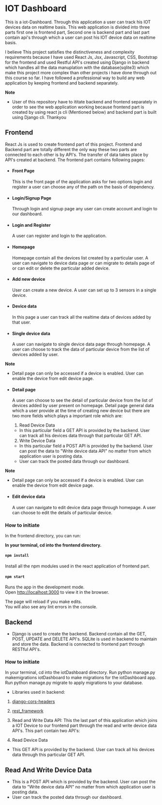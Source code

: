 # IOT Dashboard

This is a iot-Dashboard. Through this application a user can track his IOT devices data on realtime basis. This web application is divided into three parts first one is frontend part, Second one is backend part and last part contain api's through which a user can post his IOT device data on realtime basis.

I believe This project satisfies the distinctiveness and complexity requirements because I have used React Js, Jsx, Javascript, CSS, Bootstrap for the frontend and used Restful API's created using Django in backend which handles all the data manuplation with the database(sqlite3) which make this project more complex than other projects i have done through out this course so far. I have followed a professional way to build any web application by keeping frontend and backend separately.

**Note**
- User of this repository have to ititate backend and frontend separately in order to see the web application working because frontend part is created by using react js cli (Mentioned below) and backend part is built using Django cli. Thankyou

## Frontend

React Js is used to create frontend part of this project. Frontend and Backend part are totally different the only way these two parts are connected to each other is by API's. The transfer of data takes place by API's created at backend. The frontend part contains following pages:

* #### Front Page
    This is the front page of the application asks for two options login and register a user can choose any of the path on  the basis of dependency.

* #### Login/Signup Page
    Through login and signup page any user can create account and login to our dashboard.

* #### Login and Register
    A user can register and login to the application.

* #### Homepage
    Homepage contain all the devices list created by a particular user. A user can navigate to device data page or can migrate to details page of or can edit or delete the particular added device.

* #### Add new device
    User can create a new device. A user can set up to 3 sensors in a single device.

* #### Device data
    In this page a user can track all the realtime data of devices added by that user.

* #### Single device data
    A user can navigate to single device data page through homepage. A user can choose to track the data of particular device from the list of devices added by user.

**Note**
- Detail page can only be accessed if a device is enabled. User can enable the device from edit device page.

* #### Detail page
    A user can choose to see the detail of particular device from the list of devices added by user present on homepage. Detail page general data which a user provide at the time of creating new device but there are two more fields which plays a important role which are:
    1. Read Device Data
    - In this particular field a GET API is provided by the backend. User can track all his devices data through that particular GET API.

    2. Write Device Data
    - In this particular field a POST API is provided by the backend. User can post the data to "Write device data API" no matter from which application user is posting data.
    - User can track the posted data through our dashboard.

**Note**
- Detail page can only be accessed if a device is enabled. User can enable the device from edit device page.

* #### Edit device data
    A user can navigate to edit device data page through homepage. A user can choose to edit the details of particular device.


### How to initiate
In the frontend directory, you can run:

**In your terminal, cd into the frontend directory.**

#### `npm install`

Install all the npm modules used in the react application of frontend part.

#### `npm start`

Runs the app in the development mode.\
Open [http://localhost:3000](http://localhost:3000) to view it in the browser.

The page will reload if you make edits.\
You will also see any lint errors in the console.

## Backend
- Django is used to create the backend. Backend contain all the GET, POST, UPDATE and DELETE API's. SQLite is used in backend to maintain and store the data. Backend is connected to frontend part through RESTful API's.

### How to initiate
In your terminal, cd into the iotDashboard directory.
Run python manage.py makemigrations iotDashboard to make migrations for the iotDashboard app.
Run python manage.py migrate to apply migrations to your database.

- Libraries used in backend:
1. [django-cors-headers](https://pypi.org/project/django-cors-headers)
2. [rest_framework](https://www.django-rest-framework.org)


3. Read and Write Data API:
This the last part of this application which joins a IOT Device to our frontend part through the read and write device data API's. This part contain two API's: 
1. Read Device Data
- This GET API is provided by the backend. User can track all his devices data through this particular GET API.

## Read And Write Device Data
- This is a POST API which is provided by the backend. User can post the data to "Write device data API" no matter from which application user is posting data.
- User can track the posted data through our dashboard.




